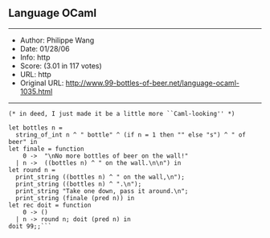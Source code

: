 
## Language OCaml ##
---
- Author: Philippe Wang
- Date: 01/28/06
- Info: http
- Score:  (3.01 in 117 votes)
- URL: http
- Original URL: http://www.99-bottles-of-beer.net/language-ocaml-1035.html
---

```(* this is only a little modification of the current code by  Walter C. Reel III *)
(* in deed, I just made it be a little more ``Caml-looking'' *)

let bottles n =
  string_of_int n ^ " bottle" ^ (if n = 1 then "" else "s") ^ " of beer" in
let finale = function
    0 ->  "\nNo more bottles of beer on the wall!" 
  | n ->  ((bottles n) ^ " on the wall.\n\n") in
let round n =
  print_string ((bottles n) ^ " on the wall,\n");
  print_string ((bottles n) ^ ".\n");
  print_string "Take one down, pass it around.\n";
  print_string (finale (pred n)) in
let rec doit = function 
    0 -> ()
  | n -> round n; doit (pred n) in
doit 99;;```